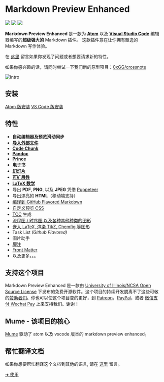 # Markdown Preview Enhanced

[![](https://img.shields.io/github/tag/shd101wyy/markdown-preview-enhanced.svg)](https://github.com/shd101wyy/markdown-preview-enhanced/releases) ![](https://img.shields.io/apm/dm/markdown-preview-enhanced.svg) [![](https://img.shields.io/github/stars/shd101wyy/markdown-preview-enhanced.svg?style=social&label=Star)](https://github.com/shd101wyy/markdown-preview-enhanced)

**Markdown Preview Enhanced** 是一款为 [**Atom**](https://atom.io/packages/markdown-preview-enhanced) 以及 [**Visual Studio Code**](https://marketplace.visualstudio.com/items?itemName=shd101wyy.markdown-preview-enhanced) 编辑器编写的**超级强大的** Markdown 插件。
这款插件意在让你拥有飘逸的 Markdown 写作体验。

在 [这里](https://github.com/shd101wyy/markdown-preview-enhanced/issues) 留言如果你发现了问题或者想要请求新的特性。

如果你感兴趣的话，请同时尝试一下我们新的原型项目：[0xGG/crossnote](https://github.com/0xGG/crossnote)

![intro](https://user-images.githubusercontent.com/1908863/28227953-eb6eefa4-68a1-11e7-8769-96ea83facf3b.png)

## 安装

[Atom 版安装](zh-cn/installation.md)
[VS Code 版安装](zh-cn/vscode-installation.md)

## 特性

- **自动编辑器及预览滑动同步**
- **[导入外部文件](zh-cn/file-imports.md)**
- **[Code Chunk](zh-cn/code-chunk.md)**
- **[Pandoc](zh-cn/pandoc.md)**
- **[Prince](zh-cn/prince.md)**
- **[电子书](zh-cn/ebook.md)**
- **[幻灯片](zh-cn/presentation.md)**
- **[可扩展性](zh-cn/extend-parser.md)**
- **[LaTeX 数学](zh-cn/math.md)**
- 导出 **PDF**, **PNG**, 以及 **JPEG** 凭借 [Puppeteer](zh-cn/puppeteer.md)
- 导出漂亮的 **HTML**（移动端支持）
- [编译到 GitHub Flavored Markdown](zh-cn/markdown.md)
- [自定义预览 CSS](zh-cn/customize-css.md)
- [TOC](zh-cn/toc.md) 生成
- [流程图 / 时序图 以及各种其他种类的图形](zh-cn/diagrams.md)
- [嵌入 LaTeX, 渲染 TikZ, Chemfig 等图形](zh-cn/code-chunk.md?id=latex)
- Task List _(Github Flavored)_
- 图片助手
- [脚注](https://github.com/shd101wyy/markdown-preview-enhanced/issues/35)
- [Front Matter](https://github.com/shd101wyy/markdown-preview-enhanced/issues/100)
- 以及更多。。。

## 支持这个项目

Markdown Preview Enhanced 是一款由 [University of Illinois/NCSA Open Source License](LICENSE.md) 下发布的免费开源软件。这个项目的持续开发脱离不了这些可敬的[赞助者们](backers.md)。你也可以使这个项目变的更好，到 [Patreon](https://www.patreon.com/shd101wyy)，[PayPal](https://shd101wyy.github.io/markdown-preview-enhanced/#/paypal)，或者 [微信支付 Wechat Pay](https://shd101wyy.github.io/markdown-preview-enhanced/#/wechat) 上来支持我们。谢谢！

## Mume - 该项目的核心

[Mume](https://github.com/shd101wyy/mume) 驱动了 atom 以及 vscode 版本的 markdown preview enhanced。

## 帮忙翻译文档

如果你想要帮忙翻译这个文档到其他的语言, 请在 [这里](https://github.com/shd101wyy/markdown-preview-enhanced/issues) 留言。

[➔ 使用](zh-cn/usages.md)
